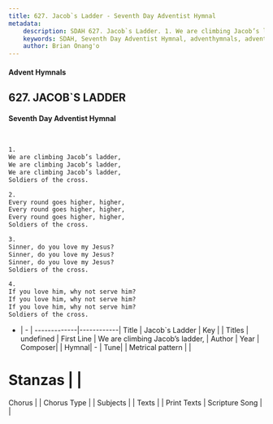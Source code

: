 ```yaml
---
title: 627. Jacob`s Ladder - Seventh Day Adventist Hymnal
metadata:
    description: SDAH 627. Jacob`s Ladder. 1. We are climbing Jacob’s ladder, We are climbing Jacob’s ladder, We are climbing Jacob’s ladder, Soldiers of the cross.
    keywords: SDAH, Seventh Day Adventist Hymnal, adventhymnals, advent hymnals, Jacob`s Ladder, We are climbing Jacob’s ladder, 
    author: Brian Onang'o
---
```


#### Advent Hymnals
## 627. JACOB`S LADDER
#### Seventh Day Adventist Hymnal

```txt


1.
We are climbing Jacob’s ladder,
We are climbing Jacob’s ladder,
We are climbing Jacob’s ladder,
Soldiers of the cross.

2.
Every round goes higher, higher,
Every round goes higher, higher,
Every round goes higher, higher,
Soldiers of the cross.

3.
Sinner, do you love my Jesus?
Sinner, do you love my Jesus?
Sinner, do you love my Jesus?
Soldiers of the cross.

4.
If you love him, why not serve him?
If you love him, why not serve him?
If you love him, why not serve him?
Soldiers of the cross.


```

- |   -  |
-------------|------------|
Title | Jacob`s Ladder |
Key |  |
Titles | undefined |
First Line | We are climbing Jacob’s ladder, |
Author | 
Year | 
Composer|  |
Hymnal|  - |
Tune|  |
Metrical pattern | |
# Stanzas |  |
Chorus |  |
Chorus Type |  |
Subjects |  |
Texts |  |
Print Texts | 
Scripture Song |  |
  
